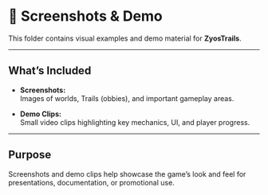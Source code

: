 # 📸 Screenshots & Demo

This folder contains visual examples and demo material for **ZyosTrails**.

---

## What’s Included

- **Screenshots:**  
  Images of worlds, Trails (obbies), and important gameplay areas.

- **Demo Clips:**  
  Small video clips highlighting key mechanics, UI, and player progress.

---

## Purpose

Screenshots and demo clips help showcase the game’s look and feel for presentations, documentation, or promotional use.